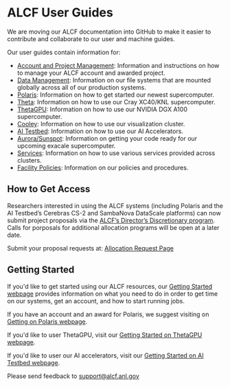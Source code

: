 # ALCF User Guides
We are moving our ALCF documentation into GitHub to make it easier to contribute and collaborate to our user and machine guides.

Our user guides contain information for: 

- [Account and Project Management](account-and-project-management/user-account-overview.md): Information and instructions on how to manage your ALCF account and awarded project.  
- [Data Management](data-management/filesystem-and-storage/data-storage.md): Information on our file systems that are mounted globally across all of our production systems.
- [Polaris](polaris/getting-started.md): Information on how to get started our newest supercomputer.
- [Theta](theta/hardware-overview/machine-overview.md): Information on how to use our Cray XC40/KNL supercomputer.
- [ThetaGPU](theta-gpu/hardware-overview/theta-gpu-machine-overview.md): Information on how to use our NVIDIA DGX A100 supercomputer.
- [Cooley](cooley/cooley-overview.md): Information on how to use our visualization cluster.
- [AI Testbed]([https://www.alcf.anl.gov/support-center/ai-testbed](https://argonne-lcf.github.io/ai-testbed-userdocs/)): Information on how to use our AI Accelerators.
- [Aurora/Sunspot](https://www.alcf.anl.gov/support-center/aurora-sunspot): Information on getting your code ready for our upcoming exacale supercomputer.
- [Services](services/index.md): Information on how to use various services provided across clusters.
- [Facility Policies](policies/facility-policies.md): Information on our policies and procedures.

## How to Get Access
Researchers interested in using the ALCF systems (including Polaris and the AI Testbed’s Cerebras CS-2 and SambaNova DataScale platforms) can now submit project proposals via the [ALCF’s Director’s Discretionary program](https://www.alcf.anl.gov/science/directors-discretionary-allocation-program). Calls for porposals for additional allocation programs will be open at a later date.

Submit your proposal requests at: [Allocation Request Page](https://www.alcf.anl.gov/science/directors-discretionary-allocation-program)

## Getting Started
If you'd like to get started using our ALCF resources, our [Getting Started webpage](https://www.alcf.anl.gov/support-center/get-started) provides information on what you need to do in order to get time on our systems, get an account, and how to start running jobs.

If you have an account and an award for Polaris, we suggest visiting on [Getting on Polaris webpage](polaris/getting-started.md).

If you'd like to user ThetaGPU, visit our [Getting Started on ThetaGPU webpage](theta-gpu/getting-started.md).

If you'd like to user our AI accelerators, visit our [Getting Started on AI Testbed webpage](https://argonne-lcf.github.io/ai-testbed-userdocs/#getting-started).

Please send feedback to [support@alcf.anl.gov](mailto:support@alcf.anl.gov)
